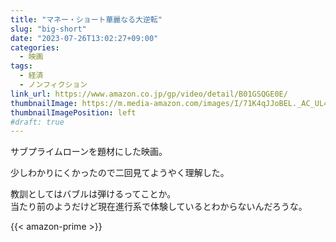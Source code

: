 ```yaml
---
title: "マネー・ショート華麗なる大逆転"
slug: "big-short"
date: "2023-07-26T13:02:27+09:00"
categories:
  - 映画
tags:
  - 経済
  - ノンフィクション
link_url: https://www.amazon.co.jp/gp/video/detail/B01GSQGE0E/
thumbnailImage: https://m.media-amazon.com/images/I/71K4qJJoBEL._AC_UL400_.jpg
thumbnailImagePosition: left
#draft: true
---
```

サブプライムローンを題材にした映画。
<!--more-->
少しわかりにくかったので二回見てようやく理解した。

教訓としてはバブルは弾けるってことか。  
当たり前のようだけど現在進行系で体験しているとわからないんだろうな。

{{< amazon-prime >}}
